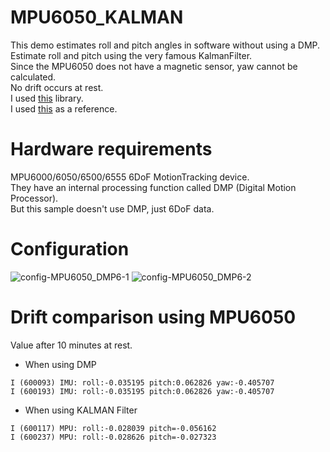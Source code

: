 # MPU6050_KALMAN
This demo estimates roll and pitch angles in software without using a DMP.   
Estimate roll and pitch using the very famous KalmanFilter.   
Since the MPU6050 does not have a magnetic sensor, yaw cannot be calculated.   
No drift occurs at rest.   
I used [this](https://github.com/TKJElectronics/KalmanFilter) library.   
I used [this](https://github.com/TKJElectronics/Example-Sketch-for-IMU-including-Kalman-filter/tree/master/IMU/MPU6050) as a reference.   

# Hardware requirements
MPU6000/6050/6500/6555 6DoF MotionTracking device.   
They have an internal processing function called DMP (Digital Motion Processor).   
But this sample doesn't use DMP, just 6DoF data.   

# Configuration

![config-MPU6050_DMP6-1](https://user-images.githubusercontent.com/6020549/224453334-ad69a635-0767-4d94-8193-c11160b10eb7.jpg)
![config-MPU6050_DMP6-2](https://user-images.githubusercontent.com/6020549/224453337-8529aa7f-76dd-4b70-9bff-a43888973534.jpg)

# Drift comparison using MPU6050
Value after 10 minutes at rest.   
- When using DMP
```
I (600093) IMU: roll:-0.035195 pitch:0.062826 yaw:-0.405707
I (600193) IMU: roll:-0.035195 pitch:0.062826 yaw:-0.405707
```

- When using KALMAN Filter
```
I (600117) MPU: roll:-0.028039 pitch=-0.056162
I (600237) MPU: roll:-0.028626 pitch=-0.027323
```
